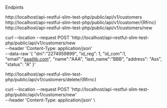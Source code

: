 Endpints

http://localhost/api-restful-slim-test-php/public/api/v1/customers
http://localhost/api-restful-slim-test-php/public/api/v1/customer/{Rfrnc}
http://localhost/api-restful-slim-test-php/public/api/v1/customers/new

curl --location --request POST 'http://localhost/api-restful-slim-test-php/public/api/v1/customers/new \
--header 'Content-Type: application/json' \
--data-raw '{
        "dni":"2274959899",
        "id_reg": 1,
        "id_com":1,
        "email":"aaa@b.com",
        "name":"AAA",
        "last_name":"BBB",
        "address": "Ass",
        "status": "A"
    }'

http://localhost/api-restful-slim-test-php/public/api/v1/customers/delete/{Rfrnc}

curl --location --request POST 'http://localhost/api-restful-slim-test-php/public/api/v1/customers/new' \
--header 'Content-Type: application/json' \